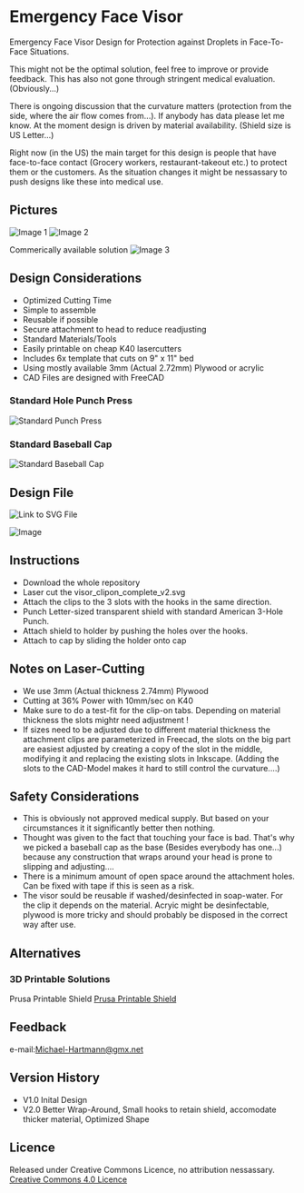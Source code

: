 # Emergency Face Visor
 Emergency Face Visor Design for Protection against Droplets in Face-To-Face Situations.

 This might not be the optimal solution, feel free to improve or provide feedback.
This has also not gone through stringent medical evaluation. (Obviously...)

 There is ongoing discussion that the curvature matters (protection from the side, where the air flow comes from...). If anybody has data please let me know.
 At the moment design is driven by material availability. (Shield size is US Letter...)

Right now (in the US) the main target for this design is people that have face-to-face contact (Grocery workers, restaurant-takeout etc.) to protect them or the customers.
As the situation changes it might be nessassary to push designs like these into medical use. 

## Pictures
![Image 1](/DOCU/pic1.jpg)
![Image 2](/DOCU/pic2.jpg)

Commerically available solution
![Image 3](/DOCU/template.jpg)

## Design Considerations
- Optimized Cutting Time
- Simple to assemble
- Reusable if possible
- Secure attachment to head to reduce readjusting
- Standard Materials/Tools
- Easily printable on cheap K40 lasercutters
- Includes 6x template that cuts on 9" x 11" bed
- Using mostly available 3mm (Actual 2.72mm) Plywood or acrylic
- CAD Files are designed with FreeCAD

### Standard Hole Punch Press
![Standard Punch Press](/DOCU/punch.jpg)

### Standard Baseball Cap
![Standard Baseball Cap](/DOCU/cap.jpg)

## Design File
![Link to SVG File](/visor_clipon_complete_v2.svg)

![Image](/DOCU/visor_clipon_compete_v2.png)

## Instructions
- Download the whole repository
- Laser cut the visor_clipon_complete_v2.svg
- Attach the clips to the 3 slots with the hooks in the same direction.
- Punch Letter-sized transparent shield with standard American 3-Hole Punch.
- Attach shield to holder by pushing the holes over the hooks.
- Attach to cap by sliding the holder onto cap

## Notes on Laser-Cutting
- We use 3mm (Actual thickness 2.74mm) Plywood
- Cutting at 36% Power with 10mm/sec on K40
- Make sure to do a test-fit for the clip-on tabs. Depending on material thickness the slots mightr need adjustment !
- If sizes need to be adjusted due to different material thickness the attachment clips are parameterized in Freecad, the slots on the big part are easiest adjusted by creating a copy of the slot in the middle, modifying it and replacing the existing slots in Inkscape.
(Adding the slots to the CAD-Model makes it hard to still control the curvature....)

## Safety Considerations
- This is obviously not approved medical supply. But based on your circumstances it it significantly better then nothing.
- Thought was given to the fact that touching your face is bad. That's why we picked a baseball cap as the base (Besides everybody has one...) because any construction that wraps around your head is prone to slipping and adjusting....
- There is a minimum amount of open space around the attachment holes. Can be fixed with tape if this is seen as a risk.
- The visor sould be reusable if washed/desinfected in soap-water. For the clip it depends on the material. Acryic might be desinfectable, plywood is more tricky and should probably be disposed in the correct way after use.

## Alternatives
### 3D Printable Solutions

Prusa Printable Shield
[Prusa Printable Shield](https://www.prusaprinters.org/prints/25857-prusa-protective-face-shield-rc2?fbclid=IwAR09kaNTC28TPet6-zJQwPoMIv1Yob-L-BAHOmYe-wrqgnOn5zIsohTxGzE)

## Feedback
e-mail:Michael-Hartmann@gmx.net

## Version History
- V1.0 Inital Design
- V2.0 Better Wrap-Around, Small hooks to retain shield, accomodate thicker material, Optimized Shape

## Licence
Released under Creative Commons Licence, no attribution nessassary.
[Creative Commons 4.0 Licence](http://creativecommons.org/licenses/by/4.0/)
